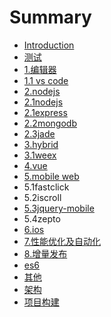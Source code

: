 # Summary

* [Introduction](README.md)
* [测试](chapter1.md)
* [1.编辑器](1bian-ji-qi.md)
* [1.1 vs code](11-vs-code.md)
* [2.nodejs](2nodejs.md)
* [2.1nodejs](21nodejs.md)
* [2.1express](21express.md)
* [2.2mongodb](22mongodb.md)
* [2.3jade](23jade.md)
* [3.hybrid](3hybrid.md)
* [3.1weex](31weex.md)
* [4.vue](4vue.md)
* [5.mobile web](mobile-web.md)
* 5.1fastclick
* 5.2iscroll
* [5.3jquery-mobile](jquery-mobile.md)
* 5.4zepto
* [6.ios](6ios.md)
* [7.性能优化及自动化](7xing-neng-you-hua.md)
* [8.增量发布](8zeng-liang-fa-bu.md)
* [es6](es6.md)
* [其他](qi-ta.md)
* [架构](jia-gou.md)
* [项目构建](xiang-mu-gou-jian.md)

